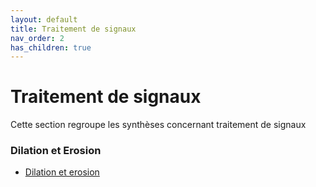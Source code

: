 ```yaml
---
layout: default
title: Traitement de signaux
nav_order: 2
has_children: true
---
```


# Traitement de signaux

Cette section regroupe les synthèses concernant traitement de signaux

### Dilation et Erosion

-   [Dilation et erosion](TDS/theorie/dilatation_erosion.md)
